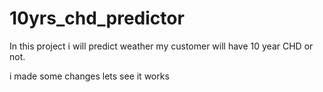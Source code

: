 # 10yrs_chd_predictor
In this project i will predict weather my customer will have 10 year CHD or not.


i made some changes lets see it works

